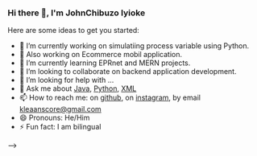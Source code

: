 ### Hi there 👋, I'm JohnChibuzo Iyioke



Here are some ideas to get you started:

- 🔭 I’m currently working on simulatiing process variable using Python.
- 🔭 Also working on Ecommerce mobil application.
- 🌱 I’m currently learning EPRnet and MERN projects.
- 👯 I’m looking to collaborate on backend application development.
- 🤔 I’m looking for help with ...
- 💬 Ask me about [Java](https://www.java.com/en/), [Python](https://kotlinlang.org/), [XML](https://en.wikipedia.org/wiki/XML)
- 📫 How to reach me: on  [github](https://github.com/coder-chibuzo), on  [instagram](https://www.instagram.com/john_chibuzo_iyioke/), by email kleaanscore@gmail.com
- 😄 Pronouns: He/Him
- ⚡ Fun fact: I am bilingual

-->

